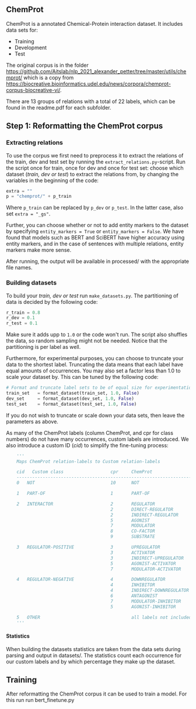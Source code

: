 ## ChemProt
ChemProt is a annotated Chemical-Protein interaction dataset.
It includes data sets for:
* Training
* Development
* Test

The original corpus is in the folder https://github.com/Aitslab/nlp_2021_alexander_petter/tree/master/utils/chemprot/ which is a copy from https://biocreative.bioinformatics.udel.edu/news/corpora/chemprot-corpus-biocreative-vi/.

There are 13 groups of relations with a total of 22 labels, which can be found in the readme.pdf for each subfolder.

## Step 1: Reformatting the ChemProt corpus
### Extracting relations
To use the corpus we first need to preprocess it to extract the relations of the train, dev and test set by running the `extract_relations.py`-script. Run the script once for train, once for dev and once for test set: choose which dataset (*train, dev or test*) to extract the relations from, by changing the variables in the beginning of the code:
````python
extra = ""
p = "chemprot/" + p_train
````
Where `p_train` can be replaced by `p_dev` or `p_test`. In the latter case, also set `extra = "_gs"`.

Further, you can choose whether or not to add entity markers to the dataset by specifying `entity_markers = True` or `entity_markers = False`.
We have found that models such as BERT and SciBERT have higher accuracy using entity markers, and in the case of sentences with multiple relations, entity markers make more sense.

After running, the output will be available in processed/ with the appropriate file names.

### Building datasets
To build your *train, dev or test* run `make_datasets.py`. The partitioning of data is decided by the following code:

````python
r_train = 0.8
r_dev = 0.1
r_test = 0.1
````
Make sure it adds upp to `1.0` or the code won't run. The script also shuffles the data, so random sampling might not be needed. Notice that the partitioning is per label as well.

Furthermore, for experimental purposes, you can choose to truncate your data to the shortest label. Truncating the data means that each label have equal amounts of occurrences. You may also set a factor less than 1.0 to scale your dataset by. This can be tuned by the following code:
````python
# Format and truncate label sets to be of equal size for experimentation
train_set   = format_dataset(train_set, 1.0, False)
dev_set     = format_dataset(dev_set, 1.0, False)
test_set    = format_dataset(test_set, 1.0, False)
````
If you do not wish to truncate or scale down your data sets, then leave the parameters as above.

As many of the ChemProt labels (column ChemProt, and cpr for class numbers) do not have many occurrences, custom labels are introduced. We also introduce a custom ID (*cid*) to simplify the fine-tuning process:

````python
    '''
    Maps ChemProt relation-labels to Custom relation-labels

    cid   Custom class                  cpr     ChemProt
    -------------------------------------------------------------------------------------
    0   NOT                             10      NOT

    1   PART-OF                         1       PART-OF

    2   INTERACTOR                      2       REGULATOR
                                        2       DIRECT-REGULATOR
                                        2       INDIRECT-REGULATOR
                                        5       AGONIST
                                        7       MODULATOR
                                        8       CO-FACTOR
                                        9       SUBSTRATE

    3   REGULATOR-POSITIVE              3       UPREGULATOR
                                        3       ACTIVATOR
                                        3       INDIRECT-UPREGULATOR
                                        5       AGONIST-ACTIVATOR
                                        7       MODULATOR-ACTIVATOR

    4   REGULATOR-NEGATIVE              4       DOWNREGULATOR
                                        4       INHIBITOR
                                        4       INDIRECT-DOWNREGULATOR
                                        6       ANTAGONIST
                                        7       MODULATOR-INHIBITOR
                                        5       AGONIST-INHIBITOR

    5   OTHER                                   all labels not included above
    '''
````

#### Statistics

When building the datasets statistics are taken from the data sets during parsing and output in datasets/. The statistics count each occurrence for our custom labels and by which percentage they make up the dataset. 


## Training
After reformatting the ChemProt corpus it can be used to train a model. For this run run bert_finetune.py
